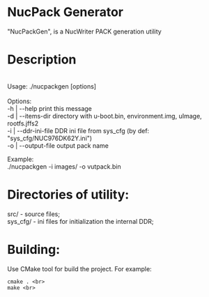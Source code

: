 NucPack Generator
==================

"NucPackGen", is a NucWriter PACK generation utility

Description
==================

<br>
Usage: ./nucpackgen [options]<br>
<br>
Options:<br>
-h | --help           print this message<br>
-d | --items-dir      directory with u-boot.bin, environment.img, uImage, rootfs.jffs2<br>
-i | --ddr-ini-file   DDR ini file from sys_cfg (by def: "sys_cfg/NUC976DK62Y.ini")<br>
-o | --output-file    output pack name<br>

Example:<br>
	./nucpackgen -i images/ -o vutpack.bin<br>

Directories of utility:
===================
src/                   - source files;<br>
sys_cfg/               - ini files for initialization the internal DDR;  <br> 


Building:
================================
Use CMake tool for build the project. For example:

	cmake . <br>
	make <br> 